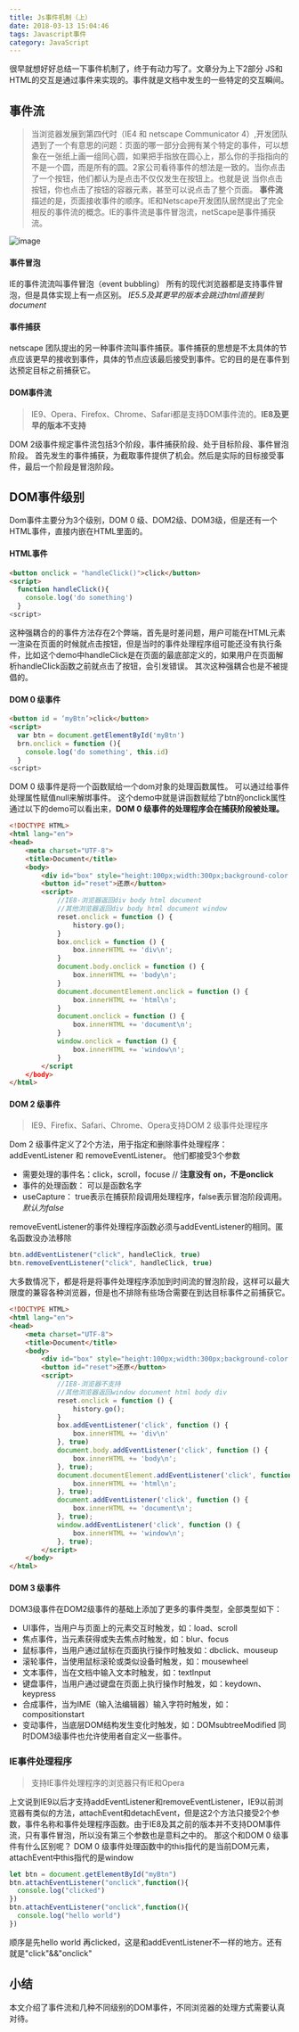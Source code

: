 ```yaml
---
title: Js事件机制（上）
date: 2018-03-13 15:04:46
tags: Javascript事件
category: JavaScript
---
```

很早就想好好总结一下事件机制了，终于有动力写了。文章分为上下2部分
JS和HTML的交互是通过事件来实现的。事件就是文档中发生的一些特定的交互瞬间。

## 事件流
> 当浏览器发展到第四代时（IE4 和  netscape Communicator 4）,开发团队遇到了一个有意思的问题：页面的哪一部分会拥有某个特定的事件，可以想象在一张纸上画一组同心圆，如果把手指放在圆心上，那么你的手指指向的不是一个圆，而是所有的圆。2家公司看待事件的想法是一致的。当你点击了一个按钮，他们都认为是点击不仅仅发生在按钮上。也就是说 当你点击按钮，你也点击了按钮的容器元素，甚至可以说点击了整个页面。
**事件流**描述的是，页面接收事件的顺序。IE和Netscape开发团队居然提出了完全相反的事件流的概念。IE的事件流是事件冒泡流，netScape是事件捕获流。


![image](http://upload-images.jianshu.io/upload_images/7821791-664099d3b7629a47..jpg?imageMogr2/auto-orient/strip%7CimageView2/2/w/1240)
#### 事件冒泡
IE的事件流流叫事件冒泡（event bubbling）
所有的现代浏览器都是支持事件冒泡，但是具体实现上有一点区别。
*IE5.5及其更早的版本会跳过html直接到document*

#### 事件捕获
netscape 团队提出的另一种事件流叫事件捕获。事件捕获的思想是不太具体的节点应该更早的接收到事件，具体的节点应该最后接受到事件。它的目的是在事件到达预定目标之前捕获它。

#### DOM事件流
> IE9、Opera、Firefox、Chrome、Safari都是支持DOM事件流的。**IE8及更早的版本不支持**

DOM 2级事件规定事件流包括3个阶段，事件捕获阶段、处于目标阶段、事件冒泡阶段。
首先发生的事件捕获，为截取事件提供了机会。然后是实际的目标接受事件，最后一个阶段是冒泡阶段。
## DOM事件级别
Dom事件主要分为3个级别，DOM 0 级、DOM2级、DOM3级，但是还有一个HTML事件，直接内嵌在HTML里面的。

#### HTML事件
```html
<button onclick = "handleClick()">click</button>
<script>
  function handleClick(){
    console.log('do something')
  }
<script>
```
这种强耦合的的事件方法存在2个弊端，首先是时差问题，用户可能在HTML元素一渲染在页面的时候就点击按钮，但是当时的事件处理程序组可能还没有执行条件，比如这个demo中handleClick是在页面的最底部定义的，如果用户在页面解析handleClick函数之前就点击了按钮，会引发错误。
其次这种强耦合也是不被提倡的。

#### DOM 0 级事件
```html
<button id = ‘myBtn’>click</button>
<script>
  var btn = document.getElementById('myBtn')
  brn.onclick = function (){
    console.log('do something', this.id)
  }
<script>
```
DOM 0 级事件是将一个函数赋给一个dom对象的处理函数属性。
可以通过给事件处理属性赋值null来解绑事件。
这个demo中就是讲函数赋给了btn的onclick属性
通过以下的demo可以看出来，**DOM 0 级事件的处理程序会在捕获阶段被处理。**
```html
<!DOCTYPE HTML>
<html lang="en">
<head>
    <meta charset="UTF-8">
    <title>Document</title>
    <body>
        <div id="box" style="height:100px;width:300px;background-color:pink;"></div>
        <button id="reset">还原</button>
        <script>
            //IE8-浏览器返回div body html document
            //其他浏览器返回div body html document window
            reset.onclick = function () {
                history.go();
            }
            box.onclick = function () {
                box.innerHTML += 'div\n';
            }
            document.body.onclick = function () {
                box.innerHTML += 'body\n';
            }
            document.documentElement.onclick = function () {
                box.innerHTML += 'html\n';
            }
            document.onclick = function () {
                box.innerHTML += 'document\n';
            }
            window.onclick = function () {
                box.innerHTML += 'window\n';
            }
        </script
    </body>
</html>
```

#### DOM 2 级事件
 > IE9、Firefix、Safari、Chrome、Opera支持DOM 2 级事件处理程序

Dom 2 级事件定义了2个方法，用于指定和删除事件处理程序：addEventListener 和 removeEventListener。
他们都接受3个参数
* 需要处理的事件名：click，scroll，focuse // **注意没有 on，不是onclick**
* 事件的处理函数： 可以是函数名字
* useCapture： true表示在捕获阶段调用处理程序，false表示冒泡阶段调用。*默认为false*

removeEventListener的事件处理程序函数必须与addEventListener的相同。匿名函数没办法移除
```js
btn.addEventListener("click", handleClick, true)
btn.removeEventListener("click", handleClick, true)
```
大多数情况下，都是将是将事件处理程序添加到时间流的冒泡阶段，这样可以最大限度的兼容各种浏览器，但是也不排除有些场合需要在到达目标事件之前捕获它。
```html
<!DOCTYPE HTML>
<html lang="en">
<head>
    <meta charset="UTF-8">
    <title>Document</title>
    <body>
        <div id="box" style="height:100px;width:300px;background-color:pink;"></div>
        <button id="reset">还原</button>
        <script>
            //IE8-浏览器不支持
            //其他浏览器返回window document html body div
            reset.onclick = function () {
                history.go();
            }
            box.addEventListener('click', function () {
                box.innerHTML += 'div\n'
            }, true)
            document.body.addEventListener('click', function () {
                box.innerHTML += 'body\n';
            }, true);
            document.documentElement.addEventListener('click', function () {
                box.innerHTML += 'html\n';
            }, true);
            document.addEventListener('click', function () {
                box.innerHTML += 'document\n';
            }, true);
            window.addEventListener('click', function () {
                box.innerHTML += 'window\n';
            }, true);
        </script>
    </body>
</html>
```
#### DOM 3 级事件
DOM3级事件在DOM2级事件的基础上添加了更多的事件类型，全部类型如下：
* UI事件，当用户与页面上的元素交互时触发，如：load、scroll
* 焦点事件，当元素获得或失去焦点时触发，如：blur、focus
* 鼠标事件，当用户通过鼠标在页面执行操作时触发如：dbclick、mouseup
* 滚轮事件，当使用鼠标滚轮或类似设备时触发，如：mousewheel
* 文本事件，当在文档中输入文本时触发，如：textInput
* 键盘事件，当用户通过键盘在页面上执行操作时触发，如：keydown、keypress
* 合成事件，当为IME（输入法编辑器）输入字符时触发，如：compositionstart
* 变动事件，当底层DOM结构发生变化时触发，如：DOMsubtreeModified
同时DOM3级事件也允许使用者自定义一些事件。

### IE事件处理程序
> 支持IE事件处理程序的浏览器只有IE和Opera

上文说到IE9以后才支持addEventListener和removeEventListener，IE9以前浏览器有类似的方法，attachEvent和detachEvent，但是这2个方法只接受2个参数，事件名称和事件处理程序函数。由于IE8及其之前的版本并不支持DOM事件流，只有事件冒泡，所以没有第三个参数也是意料之中的。
那这个和DOM 0 级事件有什么区别呢？
DOM 0 级事件处理函数中的this指代的是当前DOM元素，attachEvent中this指代的是window
```js
let btn = document.getElementById("myBtn")
btn.attachEventListener("onclick",function(){
  console.log("clicked")
})
btn.attachEventListener("onclick",function(){
  console.log("hello world")
})
```
顺序是先hello world 再clicked，这是和addEventListener不一样的地方。还有就是"click"&&"onclick"

## 小结
本文介绍了事件流和几种不同级别的DOM事件，不同浏览器的处理方式需要认真对待。

